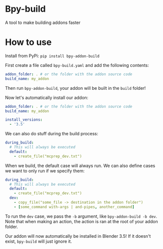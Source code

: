 # Bpy-build
A tool to make building addons faster

# How to use
Install from PyPi:
`pip install bpy-addon-build`

First create a file called `bpy-build.yaml` and add the following contents:
```yaml
addon_folder: . # or the folder with the addon source code
build_name: my_addon
```

Then run `bpy-addon-build`, your addon will be built in the `build` folder!

Now let's automatically install our addon:
```yaml
addon_folder: . # or the folder with the addon source code
build_name: my_addon

install_versions:
  - '3.5'
```

We can also do stuff during the build process:
```yaml
during_build:
  # This will always be executed
  default:
    - create_file("mcprep_dev.txt") 
```

When we build, the default case will always run. We can also define cases we want to only run if we specify them:
```yaml
during_build:
  # This will always be executed
  default:
    - create_file("mcprep_dev.txt") 
  dev:
    - copy_file("some_file -> destination in the addon folder")
    - [some_command with-args | and-pipes, another_command]
```

To run the `dev` case, we pass the `-b` argument, like `bpy-addon-build -b dev`. Note that when making an action, the action is ran at the root of your addon folder.

Our addon will now automatically be installed in Blender 3.5! If it doesn't exist, `bpy-build` will just ignore it.

